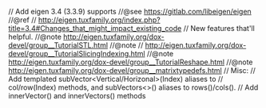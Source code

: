   // Add eigen 3.4 (3.3.9) supports
  //@see https://gitlab.com/libeigen/eigen
  //@ref
  // http://eigen.tuxfamily.org/index.php?title=3.4#Changes_that_might_impact_existing_code
  // New features that'll helpful.
  //@note http://eigen.tuxfamily.org/dox-devel/group__TutorialSTL.html
  //@note
  // http://eigen.tuxfamily.org/dox-devel/group__TutorialSlicingIndexing.html
  //@note http://eigen.tuxfamily.org/dox-devel/group__TutorialReshape.html
  //@note http://eigen.tuxfamily.org/dox-devel/group__matrixtypedefs.html
  // Misc:
  // Add templated subVector<Vertical/Horizonal>(Index) aliases to
  // col/row(Index) methods, and subVectors<>() aliases to rows()/cols().
  // Add innerVector() and innerVectors() methods